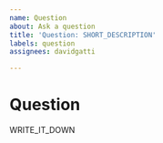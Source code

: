 ```yaml
---
name: Question
about: Ask a question
title: 'Question: SHORT_DESCRIPTION'
labels: question
assignees: davidgatti

---
```


# Question

WRITE_IT_DOWN
